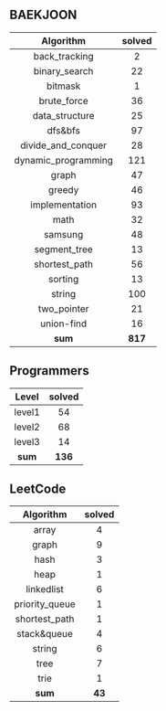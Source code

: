 ## BAEKJOON <a href="https://www.acmicpc.net/user/ki9014" target="_blank"><img src=https://static.solved.ac/tier_small/18.svg width="15"/></a>
|    Algorithm    | solved |
| :-------------: | :----: |
|back_tracking|2|
|binary_search|22|
|bitmask|1|
|brute_force|36|
|data_structure|25|
|dfs&bfs|97|
|divide_and_conquer|28|
|dynamic_programming|121|
|graph|47|
|greedy|46|
|implementation|93|
|math|32|
|samsung|48|
|segment_tree|13|
|shortest_path|56|
|sorting|13|
|string|100|
|two_pointer|21|
|union-find|16|
| **sum** | **817**|

## Programmers
|    Level    | solved |
| :-------------: | :----: |
|level1|54|
|level2|68|
|level3|14|
| **sum** | **136**|

## LeetCode
|    Algorithm    | solved |
| :-------------: | :----: |
|array|4|
|graph|9|
|hash|3|
|heap|1|
|linkedlist|6|
|priority_queue|1|
|shortest_path|1|
|stack&queue|4|
|string|6|
|tree|7|
|trie|1|
| **sum** | **43**|

